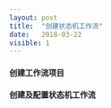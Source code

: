```yaml
---
layout: post
title:  "创建状态机工作流"
date:   2018-03-22
visible: 1
---
```


#### 创建工作流项目

#### 创建及配置状态机工作流

